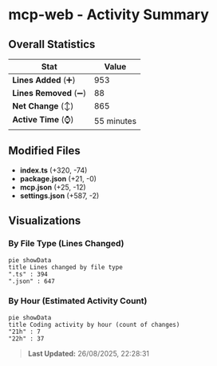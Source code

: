 # mcp-web - Activity Summary 

## Overall Statistics

| Stat                   | Value                                                             |
| ---------------------- | ----------------------------------------------------------------- |
| **Lines Added** (➕)   | 953                                          |
| **Lines Removed** (➖) | 88                                        |
| **Net Change** (↕)    | 865                |
| **Active Time** (⌚)   | 55 minutes |


## Modified Files
- **index.ts** (+320, -74)
- **package.json** (+21, -0)
- **mcp.json** (+25, -12)
- **settings.json** (+587, -2)

## Visualizations

### By File Type (Lines Changed)

```mermaid
pie showData
title Lines changed by file type
".ts" : 394
".json" : 647
```

### By Hour (Estimated Activity Count)

```mermaid
pie showData
title Coding activity by hour (count of changes)
"21h" : 7
"22h" : 37
```


> **Last Updated:** 26/08/2025, 22:28:31
